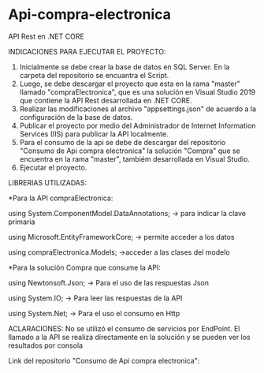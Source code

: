 # Api-compra-electronica
API Rest en .NET CORE

INDICACIONES PARA EJECUTAR EL PROYECTO:

1. Inicialmente se debe crear la base de datos en SQL Server. En la carpeta del repositorio se encuantra el Script.
2. Luego, se debe descargar el proyecto que esta en la rama "master" llamado "compraElectronica", que es una solución en Visual Studio 2019 que contiene la API Rest desarrollada en .NET CORE.
3. Realizar las modificaciones al archivo "appsettings.json" de acuerdo a la configuración de la base de datos.
4. Publicar el proyecto por medio del Administrador de Internet Information Services (IIS) para publicar la API localmente.
5. Para el consumo de la api se debe de descargar del repositorio "Consumo de Api compra electronica" la solución "Compra" que se encuentra en la rama "master", tambiém desarrollada en Visual Studio.
6. Ejecutar el proyecto.

LIBRERIAS UTILIZADAS:

*Para la API compraElectronica:

using System.ComponentModel.DataAnnotations; ->  para indicar la clave primaria

using Microsoft.EntityFrameworkCore; -> permite acceder a los datos

using compraElectronica.Models; ->acceder a las clases del modelo

*Para la solución Compra que consume la API:

using Newtonsoft.Json; -> Para el uso de las respuestas Json

using System.IO; -> Para leer las respuestas de la API

using System.Net; -> Para el uso el consumo en Http

ACLARACIONES: No se utilizó el consumo de servicios por EndPoint. El llamado a la API se realiza directamente en la solución y se pueden ver los resultados por consola

Link del repositorio "Consumo de Api compra electronica": 



